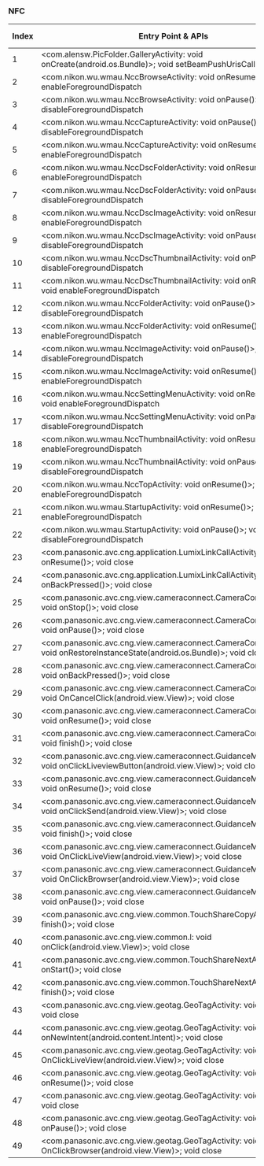 ### NFC
| Index | Entry Point & APIs | Screen shot | Resource id | Label |
| ------------- | ------------- | ------------- |-------------|-------------|
| 1 | <com.alensw.PicFolder.GalleryActivity: void onCreate(android.os.Bundle)>; void setBeamPushUrisCallback | ![](D:\COSMOS\output\py\Play_win8\Photography\com.alensw.PicFolder\com.alensw.PicFolder.GalleryActivity.png) |  | |
| 2 | <com.nikon.wu.wmau.NccBrowseActivity: void onResume()>; void enableForegroundDispatch | ![](D:\COSMOS\output\py\Play_win8\Photography\com.nikon.wu.wmau\com.nikon.wu.wmau.NccBrowseActivity.png) |  | |
| 3 | <com.nikon.wu.wmau.NccBrowseActivity: void onPause()>; void disableForegroundDispatch | ![](D:\COSMOS\output\py\Play_win8\Photography\com.nikon.wu.wmau\com.nikon.wu.wmau.NccBrowseActivity.png) |  | |
| 4 | <com.nikon.wu.wmau.NccCaptureActivity: void onPause()>; void disableForegroundDispatch | ![](D:\COSMOS\output\py\Play_win8\Photography\com.nikon.wu.wmau\com.nikon.wu.wmau.NccCaptureActivity.png) |  | |
| 5 | <com.nikon.wu.wmau.NccCaptureActivity: void onResume()>; void enableForegroundDispatch | ![](D:\COSMOS\output\py\Play_win8\Photography\com.nikon.wu.wmau\com.nikon.wu.wmau.NccCaptureActivity.png) |  | |
| 6 | <com.nikon.wu.wmau.NccDscFolderActivity: void onResume()>; void enableForegroundDispatch | ![](D:\COSMOS\output\py\Play_win8\Photography\com.nikon.wu.wmau\com.nikon.wu.wmau.NccDscFolderActivity.png) |  | |
| 7 | <com.nikon.wu.wmau.NccDscFolderActivity: void onPause()>; void disableForegroundDispatch | ![](D:\COSMOS\output\py\Play_win8\Photography\com.nikon.wu.wmau\com.nikon.wu.wmau.NccDscFolderActivity.png) |  | |
| 8 | <com.nikon.wu.wmau.NccDscImageActivity: void onResume()>; void enableForegroundDispatch | ![](D:\COSMOS\output\py\Play_win8\Photography\com.nikon.wu.wmau\com.nikon.wu.wmau.NccDscImageActivity.png) |  | |
| 9 | <com.nikon.wu.wmau.NccDscImageActivity: void onPause()>; void disableForegroundDispatch | ![](D:\COSMOS\output\py\Play_win8\Photography\com.nikon.wu.wmau\com.nikon.wu.wmau.NccDscImageActivity.png) |  | |
| 10 | <com.nikon.wu.wmau.NccDscThumbnailActivity: void onPause()>; void disableForegroundDispatch | ![](D:\COSMOS\output\py\Play_win8\Photography\com.nikon.wu.wmau\com.nikon.wu.wmau.NccDscThumbnailActivity.png) |  | |
| 11 | <com.nikon.wu.wmau.NccDscThumbnailActivity: void onResume()>; void enableForegroundDispatch | ![](D:\COSMOS\output\py\Play_win8\Photography\com.nikon.wu.wmau\com.nikon.wu.wmau.NccDscThumbnailActivity.png) |  | |
| 12 | <com.nikon.wu.wmau.NccFolderActivity: void onPause()>; void disableForegroundDispatch | ![](D:\COSMOS\output\py\Play_win8\Photography\com.nikon.wu.wmau\com.nikon.wu.wmau.NccFolderActivity.png) |  | |
| 13 | <com.nikon.wu.wmau.NccFolderActivity: void onResume()>; void enableForegroundDispatch | ![](D:\COSMOS\output\py\Play_win8\Photography\com.nikon.wu.wmau\com.nikon.wu.wmau.NccFolderActivity.png) |  | |
| 14 | <com.nikon.wu.wmau.NccImageActivity: void onPause()>; void disableForegroundDispatch | ![](D:\COSMOS\output\py\Play_win8\Photography\com.nikon.wu.wmau\com.nikon.wu.wmau.NccImageActivity.png) |  | |
| 15 | <com.nikon.wu.wmau.NccImageActivity: void onResume()>; void enableForegroundDispatch | ![](D:\COSMOS\output\py\Play_win8\Photography\com.nikon.wu.wmau\com.nikon.wu.wmau.NccImageActivity.png) |  | |
| 16 | <com.nikon.wu.wmau.NccSettingMenuActivity: void onResume()>; void enableForegroundDispatch | ![](D:\COSMOS\output\py\Play_win8\Photography\com.nikon.wu.wmau\com.nikon.wu.wmau.NccSettingMenuActivity.png) |  | |
| 17 | <com.nikon.wu.wmau.NccSettingMenuActivity: void onPause()>; void disableForegroundDispatch | ![](D:\COSMOS\output\py\Play_win8\Photography\com.nikon.wu.wmau\com.nikon.wu.wmau.NccSettingMenuActivity.png) |  | |
| 18 | <com.nikon.wu.wmau.NccThumbnailActivity: void onResume()>; void enableForegroundDispatch | ![](D:\COSMOS\output\py\Play_win8\Photography\com.nikon.wu.wmau\com.nikon.wu.wmau.NccThumbnailActivity.png) |  | |
| 19 | <com.nikon.wu.wmau.NccThumbnailActivity: void onPause()>; void disableForegroundDispatch | ![](D:\COSMOS\output\py\Play_win8\Photography\com.nikon.wu.wmau\com.nikon.wu.wmau.NccThumbnailActivity.png) |  | |
| 20 | <com.nikon.wu.wmau.NccTopActivity: void onResume()>; void enableForegroundDispatch | ![](D:\COSMOS\output\py\Play_win8\Photography\com.nikon.wu.wmau\com.nikon.wu.wmau.NccTopActivity.png) |  | |
| 21 | <com.nikon.wu.wmau.StartupActivity: void onResume()>; void enableForegroundDispatch | ![](D:\COSMOS\output\py\Play_win8\Photography\com.nikon.wu.wmau\com.nikon.wu.wmau.StartupActivity.png) |  | |
| 22 | <com.nikon.wu.wmau.StartupActivity: void onPause()>; void disableForegroundDispatch | ![](D:\COSMOS\output\py\Play_win8\Photography\com.nikon.wu.wmau\com.nikon.wu.wmau.StartupActivity.png) |  | |
| 23 | <com.panasonic.avc.cng.application.LumixLinkCallActivity: void onResume()>; void close | ![](D:\COSMOS\output\py\Play_win8\Photography\com.panasonic.avc.cng.imageapp\com.panasonic.avc.cng.application.LumixLinkCallActivity.png) |  | |
| 24 | <com.panasonic.avc.cng.application.LumixLinkCallActivity: void onBackPressed()>; void close | ![](D:\COSMOS\output\py\Play_win8\Photography\com.panasonic.avc.cng.imageapp\com.panasonic.avc.cng.application.LumixLinkCallActivity.png) |  | |
| 25 | <com.panasonic.avc.cng.view.cameraconnect.CameraConnectActivity: void onStop()>; void close | ![](D:\COSMOS\output\py\Play_win8\Photography\com.panasonic.avc.cng.imageapp\com.panasonic.avc.cng.view.cameraconnect.CameraConnectActivity.png) |  | |
| 26 | <com.panasonic.avc.cng.view.cameraconnect.CameraConnectActivity: void onPause()>; void close | ![](D:\COSMOS\output\py\Play_win8\Photography\com.panasonic.avc.cng.imageapp\com.panasonic.avc.cng.view.cameraconnect.CameraConnectActivity.png) |  | |
| 27 | <com.panasonic.avc.cng.view.cameraconnect.CameraConnectActivity: void onRestoreInstanceState(android.os.Bundle)>; void close | ![](D:\COSMOS\output\py\Play_win8\Photography\com.panasonic.avc.cng.imageapp\com.panasonic.avc.cng.view.cameraconnect.CameraConnectActivity.png) |  | |
| 28 | <com.panasonic.avc.cng.view.cameraconnect.CameraConnectActivity: void onBackPressed()>; void close | ![](D:\COSMOS\output\py\Play_win8\Photography\com.panasonic.avc.cng.imageapp\com.panasonic.avc.cng.view.cameraconnect.CameraConnectActivity.png) |  | |
| 29 | <com.panasonic.avc.cng.view.cameraconnect.CameraConnectActivity: void OnCancelClick(android.view.View)>; void close | ![](D:\COSMOS\output\py\Play_win8\Photography\com.panasonic.avc.cng.imageapp\com.panasonic.avc.cng.view.cameraconnect.CameraConnectActivity.png) |  | |
| 30 | <com.panasonic.avc.cng.view.cameraconnect.CameraConnectActivity: void onResume()>; void close | ![](D:\COSMOS\output\py\Play_win8\Photography\com.panasonic.avc.cng.imageapp\com.panasonic.avc.cng.view.cameraconnect.CameraConnectActivity.png) |  | |
| 31 | <com.panasonic.avc.cng.view.cameraconnect.CameraConnectActivity: void finish()>; void close | ![](D:\COSMOS\output\py\Play_win8\Photography\com.panasonic.avc.cng.imageapp\com.panasonic.avc.cng.view.cameraconnect.CameraConnectActivity.png) |  | |
| 32 | <com.panasonic.avc.cng.view.cameraconnect.GuidanceMenuActivity: void onClickLiveviewButton(android.view.View)>; void close | ![](D:\COSMOS\output\py\Play_win8\Photography\com.panasonic.avc.cng.imageapp\com.panasonic.avc.cng.view.cameraconnect.GuidanceMenuActivity.png) |  | |
| 33 | <com.panasonic.avc.cng.view.cameraconnect.GuidanceMenuActivity: void onResume()>; void close | ![](D:\COSMOS\output\py\Play_win8\Photography\com.panasonic.avc.cng.imageapp\com.panasonic.avc.cng.view.cameraconnect.GuidanceMenuActivity.png) |  | |
| 34 | <com.panasonic.avc.cng.view.cameraconnect.GuidanceMenuActivity: void onClickSend(android.view.View)>; void close | ![](D:\COSMOS\output\py\Play_win8\Photography\com.panasonic.avc.cng.imageapp\com.panasonic.avc.cng.view.cameraconnect.GuidanceMenuActivity.png) |  | |
| 35 | <com.panasonic.avc.cng.view.cameraconnect.GuidanceMenuActivity: void finish()>; void close | ![](D:\COSMOS\output\py\Play_win8\Photography\com.panasonic.avc.cng.imageapp\com.panasonic.avc.cng.view.cameraconnect.GuidanceMenuActivity.png) |  | |
| 36 | <com.panasonic.avc.cng.view.cameraconnect.GuidanceMenuActivity: void OnClickLiveView(android.view.View)>; void close | ![](D:\COSMOS\output\py\Play_win8\Photography\com.panasonic.avc.cng.imageapp\com.panasonic.avc.cng.view.cameraconnect.GuidanceMenuActivity.png) |  | |
| 37 | <com.panasonic.avc.cng.view.cameraconnect.GuidanceMenuActivity: void OnClickBrowser(android.view.View)>; void close | ![](D:\COSMOS\output\py\Play_win8\Photography\com.panasonic.avc.cng.imageapp\com.panasonic.avc.cng.view.cameraconnect.GuidanceMenuActivity.png) |  | |
| 38 | <com.panasonic.avc.cng.view.cameraconnect.GuidanceMenuActivity: void onPause()>; void close | ![](D:\COSMOS\output\py\Play_win8\Photography\com.panasonic.avc.cng.imageapp\com.panasonic.avc.cng.view.cameraconnect.GuidanceMenuActivity.png) |  | |
| 39 | <com.panasonic.avc.cng.view.common.TouchShareCopyActivity: void finish()>; void close | ![](D:\COSMOS\output\py\Play_win8\Photography\com.panasonic.avc.cng.imageapp\com.panasonic.avc.cng.view.common.TouchShareCopyActivity.png) |  | |
| 40 | <com.panasonic.avc.cng.view.common.l: void onClick(android.view.View)>; void close | ![](D:\COSMOS\output\py\Play_win8\Photography\com.panasonic.avc.cng.imageapp\com.panasonic.avc.cng.view.common.TouchShareCopyActivity.png) |  | |
| 41 | <com.panasonic.avc.cng.view.common.TouchShareNextActivity: void onStart()>; void close | ![](D:\COSMOS\output\py\Play_win8\Photography\com.panasonic.avc.cng.imageapp\com.panasonic.avc.cng.view.common.TouchShareNextActivity.png) |  | |
| 42 | <com.panasonic.avc.cng.view.common.TouchShareNextActivity: void finish()>; void close | ![](D:\COSMOS\output\py\Play_win8\Photography\com.panasonic.avc.cng.imageapp\com.panasonic.avc.cng.view.common.TouchShareNextActivity.png) |  | |
| 43 | <com.panasonic.avc.cng.view.geotag.GeoTagActivity: void onStop()>; void close | ![](D:\COSMOS\output\py\Play_win8\Photography\com.panasonic.avc.cng.imageapp\com.panasonic.avc.cng.view.geotag.GeoTagActivity.png) |  | |
| 44 | <com.panasonic.avc.cng.view.geotag.GeoTagActivity: void onNewIntent(android.content.Intent)>; void close | ![](D:\COSMOS\output\py\Play_win8\Photography\com.panasonic.avc.cng.imageapp\com.panasonic.avc.cng.view.geotag.GeoTagActivity.png) |  | |
| 45 | <com.panasonic.avc.cng.view.geotag.GeoTagActivity: void OnClickLiveView(android.view.View)>; void close | ![](D:\COSMOS\output\py\Play_win8\Photography\com.panasonic.avc.cng.imageapp\com.panasonic.avc.cng.view.geotag.GeoTagActivity.png) |  | |
| 46 | <com.panasonic.avc.cng.view.geotag.GeoTagActivity: void onResume()>; void close | ![](D:\COSMOS\output\py\Play_win8\Photography\com.panasonic.avc.cng.imageapp\com.panasonic.avc.cng.view.geotag.GeoTagActivity.png) |  | |
| 47 | <com.panasonic.avc.cng.view.geotag.GeoTagActivity: void finish()>; void close | ![](D:\COSMOS\output\py\Play_win8\Photography\com.panasonic.avc.cng.imageapp\com.panasonic.avc.cng.view.geotag.GeoTagActivity.png) |  | |
| 48 | <com.panasonic.avc.cng.view.geotag.GeoTagActivity: void onPause()>; void close | ![](D:\COSMOS\output\py\Play_win8\Photography\com.panasonic.avc.cng.imageapp\com.panasonic.avc.cng.view.geotag.GeoTagActivity.png) |  | |
| 49 | <com.panasonic.avc.cng.view.geotag.GeoTagActivity: void OnClickBrowser(android.view.View)>; void close | ![](D:\COSMOS\output\py\Play_win8\Photography\com.panasonic.avc.cng.imageapp\com.panasonic.avc.cng.view.geotag.GeoTagActivity.png) |  | |
